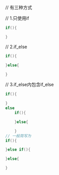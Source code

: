 // 有三种方式

// 1.只使用if
```cpp
if(){

}
```

// 2.if_else
```cpp
if(){

}else{

}
```

// 3.if_else内包含if_else
```cpp
if(){

}
else
    if(){

    }else{

    }
// 一般简写为
if(){

}else if(){

}else{

}
```